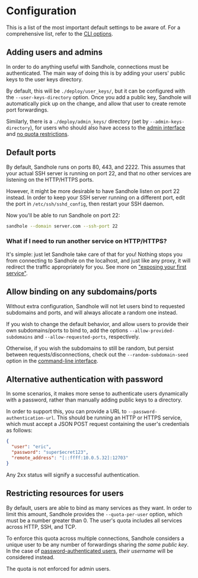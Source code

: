 # Configuration

This is a list of the most important default settings to be aware of. For a comprehensive list, refer to the [CLI options](./cli.md).

## Adding users and admins

In order to do anything useful with Sandhole, connections must be authenticated. The main way of doing this is by adding your users' public keys to the user keys directory.

By default, this will be `./deploy/user_keys/`, but it can be configured with the `--user-keys-directory` option. Once you add a public key, Sandhole will automatically pick up on the change, and allow that user to create remote port forwardings.

Similarly, there is a `./deploy/admin_keys/` directory (set by `--admin-keys-directory`), for users who should also have access to the [admin interface](./admin_interface.md) and [no quota restrictions](#restricting-resources-for-users).

## Default ports

By default, Sandhole runs on ports 80, 443, and 2222. This assumes that your actual SSH server is running on port 22, and that no other services are listening on the HTTP/HTTPS ports.

However, it might be more desirable to have Sandhole listen on port 22 instead. In order to keep your SSH server running on a different port, edit the port in `/etc/ssh/sshd_config`, then restart your SSH daemon.

Now you'll be able to run Sandhole on port 22:

```bash
sandhole --domain server.com --ssh-port 22
```

### What if I need to run another service on HTTP/HTTPS?

It's simple: just let Sandhole take care of that for you! Nothing stops you from connecting to Sandhole on the localhost, and just like any proxy, it will redirect the traffic appropriately for you. See more on ["exposing your first service"](./exposing_your_first_service.md).

## Allow binding on any subdomains/ports

Without extra configuration, Sandhole will not let users bind to requested subdomains and ports, and will always allocate a random one instead.

If you wish to change the default behavior, and allow users to provide their own subdomains/ports to bind to, add the options `--allow-provided-subdomains` and `--allow-requested-ports`, respectively.

Otherwise, if you wish the subdomains to still be random, but persist between requests/disconnections, check out the `--random-subdomain-seed` option in the [command-line interface](./cli.md).

## Alternative authentication with password

In some scenarios, it makes more sense to authenticate users dynamically with a password, rather than manually adding public keys to a directory.

In order to support this, you can provide a URL to `--password-authentication-url`. This should be running an HTTP or HTTPS service, which must accept a JSON POST request containing the user's credentials as follows:

```json
{
  "user": "eric",
  "password": "super$ecret123",
  "remote_address": "[::ffff:10.0.5.32]:12703"
}
```

Any 2xx status will signify a successful authentication.

## Restricting resources for users

By default, users are able to bind as many services as they want. In order to limit this amount, Sandhole provides the `--quota-per-user` option, which must be a number greater than 0. The user's quota includes all services across HTTP, SSH, and TCP.

To enforce this quota across multiple connections, Sandhole considers a unique user to be any number of forwardings sharing _the same public key_. In the case of [password-authenticated users](#alternative-authentication-with-password), _their username_ will be considered instead.

The quota is not enforced for admin users.
